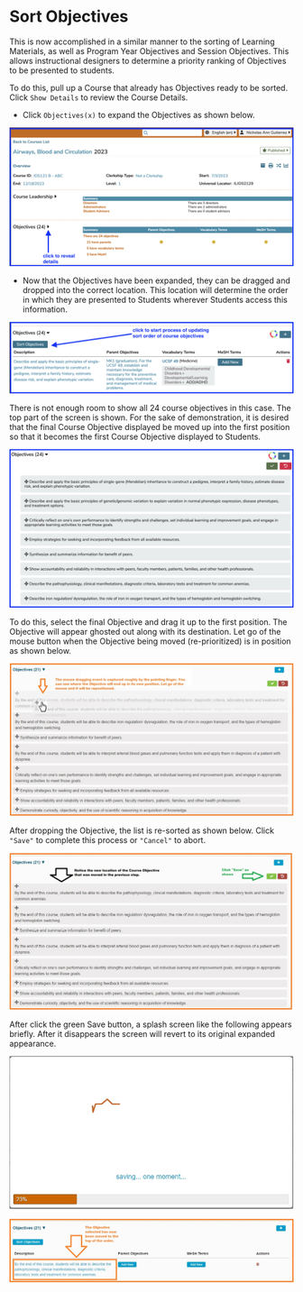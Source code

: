 # Sort Objectives

This is now accomplished in a similar manner to the sorting of Learning Materials, as well as Program Year Objectives and Session Objectives. This allows instructional designers to determine a priority ranking of Objectives to be presented to students.

To do this, pull up a Course that already has Objectives ready to be sorted. Click `Show Details` to review the Course Details.

* Click `Objectives(x)` to expand the Objectives as shown below.

![expand objectives - large view](../../images/course_objectives/expand_objectives_large_view.png)

* Now that the Objectives have been expanded, they can be dragged and dropped into the correct location. This location will determine the order in which they are presented to Students wherever Students access this information.

![move objectives](../../images/course_objectives/move_objectives.png)

There is not enough room to show all 24 course objectives in this case. The top part of the screen is shown. For the sake of demonstration, it is desired that the final Course Objective displayed be moved up into the first position so that it becomes the first Course Objective displayed to Students.

![top of full list shown](../../images/course_objectives/top_of_full_list_shown.png)

To do this, select the final Objective and drag it up to the first position. The Objective will appear ghosted out along with its destination. Let go of the mouse button when the Objective being moved (re-prioritized) is in position as shown below.

![Move Final Objective to first position](../../images/course_objectives/sort_course_obj_4.jpg)

After dropping the Objective, the list is re-sorted as shown below. Click `"Save"` to complete this process or `"Cancel"` to abort.

![Re-sorted List](../../images/course_objectives/sort_course_obj_5.jpg)

After click the green Save button, a splash screen like the following appears briefly. After it disappears the screen will revert to its original expanded appearance.

![Saving](../../images/course_objectives/splash_screen.jpg)

![List - refreshed](../../images/course_objectives/sort_course_obj_6.jpg)

